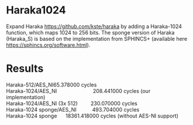 # Haraka1024

Expand Haraka https://github.com/kste/haraka by adding a Haraka-1024 function, which maps 1024 to 256 bits. The sponge version of Haraka (Haraka_S) is based on the implementation from SPHINCS+ (available here https://sphincs.org/software.html).

# Results

Haraka-512/AES_NI<tab align=right>65.378000 cycles<br>
Haraka-1024/AES_NI&nbsp;&nbsp;&nbsp;&nbsp;&nbsp;&nbsp;&nbsp;&nbsp;&nbsp;&nbsp;&nbsp;&nbsp;&nbsp;&nbsp;&nbsp;&nbsp;&nbsp;&nbsp;&nbsp;&nbsp;&nbsp;&nbsp;&nbsp;&nbsp;&nbsp;208.441000 cycles (our implementation)<br>
Haraka-1024/AES_NI (3x 512)&nbsp;&nbsp;&nbsp;&nbsp;&nbsp;&nbsp;&nbsp;&nbsp;&nbsp;230.070000 cycles<br>
Haraka-1024 sponge/AES_NI&nbsp;&nbsp;&nbsp;&nbsp;&nbsp;&nbsp;&nbsp;&nbsp;&nbsp;&nbsp;&nbsp;493.704000 cycles<br> 
Haraka-1024 sponge&nbsp;&nbsp;&nbsp;&nbsp;&nbsp;&nbsp;18361.418000 cycles (without AES-NI support)<br>
